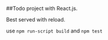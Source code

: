 ##Todo project with React.js.

Best served with reload.

use ```npm run-script build``` and ```npm test```
